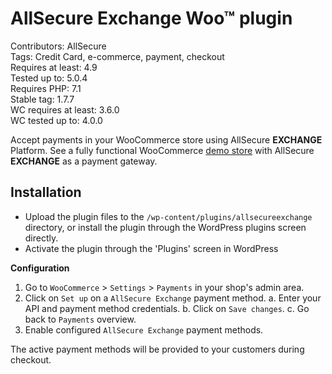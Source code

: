 # AllSecure Exchange Woo™ plugin
Contributors: AllSecure  
Tags: Credit Card, e-commerce, payment, checkout  
Requires at least: 4.9  
Tested up to: 5.0.4  
Requires PHP: 7.1  
Stable tag: 1.7.7  
WC requires at least: 3.6.0  
WC tested up to: 4.0.0  

Accept payments in your WooCommerce store using AllSecure **EXCHANGE** Platform. See a fully functional WooCommerce <a href="http://demo.allsecpay.xyz/cart/exchange/woo" target="_new">demo store</a> with AllSecure **EXCHANGE** as a payment gateway.

## Installation
- Upload the plugin files to the `/wp-content/plugins/allsecureexchange` directory, or install the plugin through the WordPress plugins screen directly.
- Activate the plugin through the 'Plugins' screen in WordPress

**Configuration**

1. Go to `WooCommerce` > `Settings` > `Payments` in your shop's admin area.
2. Click on `Set up` on a `AllSecure Exchange` payment method.
    a. Enter your API and payment method credentials.
    b. Click on `Save changes`.
    c. Go back to `Payments` overview.
3. Enable configured `AllSecure Exchange` payment methods.

The active payment methods will be provided to your customers during checkout.
